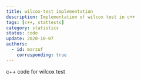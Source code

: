```yaml
---
title: wilcox-test implementation
description: Implementation of wilcox test in c++
tags: [c++, stattests] 
category: statistics
status: code
update: 2020-10-07
authors:
  - id: marzuf
    corresponding: true
---
```


c++ code for wilcox test
